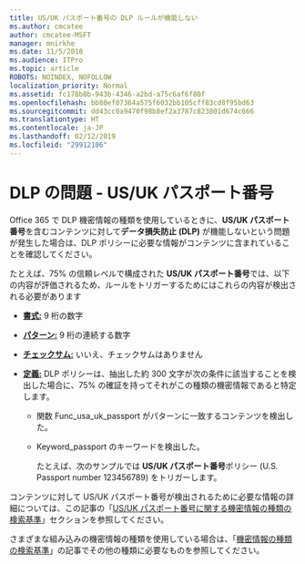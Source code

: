 ```yaml
---
title: US/UK パスポート番号の DLP ルールが機能しない
ms.author: cmcatee
author: cmcatee-MSFT
manager: mnirkhe
ms.date: 11/5/2018
ms.audience: ITPro
ms.topic: article
ROBOTS: NOINDEX, NOFOLLOW
localization_priority: Normal
ms.assetid: fc178b8b-943b-4346-a2bd-a75c6af6f80f
ms.openlocfilehash: bb80ef07364a575f6032bb105cff83cd8f95bd63
ms.sourcegitcommit: dd43cc0a9470f98b8ef2a3787c823801d674c666
ms.translationtype: HT
ms.contentlocale: ja-JP
ms.lasthandoff: 02/12/2019
ms.locfileid: "29912106"
---
```

# <a name="problems-with-dlp---usuk-passport-numbers"></a>DLP の問題 - US/UK パスポート番号

Office 365 で DLP 機密情報の種類を使用しているときに、**US/UK パスポート番号**を含むコンテンツに対して**データ損失防止 (DLP)** が機能しないという問題が発生した場合は、DLP ポリシーに必要な情報がコンテンツに含まれていることを確認してください。 
  
たとえば、75% の信頼レベルで構成された **US/UK パスポート番号**では、以下の内容が評価されるため、ルールをトリガーするためにはこれらの内容が検出される必要があります 
  
- **[書式:](https://docs.microsoft.com/office365/securitycompliance/what-the-sensitive-information-types-look-for#format-77)** 9 桁の数字 
    
- **[パターン:](https://docs.microsoft.com/office365/securitycompliance/what-the-sensitive-information-types-look-for#pattern-77)** 9 桁の連続する数字 
    
- **[チェックサム:](https://docs.microsoft.com/office365/securitycompliance/what-the-sensitive-information-types-look-for#checksum-76)** いいえ、チェックサムはありません 
    
- **[定義:](https://docs.microsoft.com/office365/securitycompliance/what-the-sensitive-information-types-look-for#definition-77)** DLP ポリシーは、抽出した約 300 文字が次の条件に該当することを検出した場合に、75% の確証を持ってそれがこの種類の機密情報であると特定します。 
    
  - 関数 Func_usa_uk_passport がパターンに一致するコンテンツを検出した。
    
  - Keyword_passport のキーワードを検出した。
    
    たとえば、次のサンプルでは **US/UK パスポート番号**ポリシー (U.S. Passport number 123456789) をトリガーします。 
    
コンテンツに対して US/UK パスポート番号が検出されるために必要な情報の詳細については、この記事の「[US/UK パスポート番号に関する機密情報の種類の検索基準](https://docs.microsoft.com/office365/securitycompliance/what-the-sensitive-information-types-look-for#us--uk-passport-number)」セクションを参照してください。
  
さまざまな組み込みの機密情報の種類を使用している場合は、「[機密情報の種類の検索基準](https://docs.microsoft.com/office365/securitycompliance/what-the-sensitive-information-types-look-for)」の記事でその他の種類に必要なものを参照してください。
  

